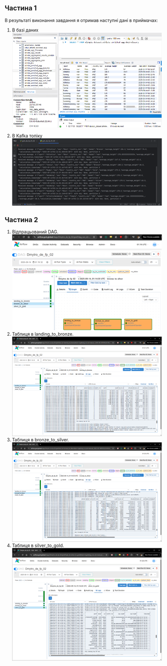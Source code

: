 ## Частина 1
В результаті виконання завдання я отримав наступні дані в приймачах:

1. В базі даних  
![1_results_mysql.png](fp1/1_results_mysql.png)

2. В Kafka топіку  
![1_results_kafka.png](fp1/1_results_kafka.png)

## Частина 2
1. Відпрацьований DAG.  
![00_airflow_dag.png](fp2/00_airflow_dag.png)
2. Таблиця в landing_to_bronze.  
![01_landing_to_bronze.png](fp2/01_landing_to_bronze.png)
3. Таблиця в bronze_to_silver.  
![02_bronze_to_silver.png](fp2/02_bronze_to_silver.png)
4. Таблиця в silver_to_gold.  
![03_silver_to_gold.png](fp2/03_silver_to_gold.png)